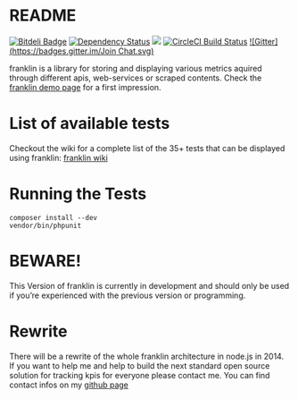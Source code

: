 # README

[![Bitdeli Badge](https://d2weczhvl823v0.cloudfront.net/Ephigenia/franklin/trend.png)](https://bitdeli.com/free "Bitdeli Badge")
[![Dependency Status](https://www.versioneye.com/user/projects/5432d8c284981f50720000a5/badge.svg?style=flat)](https://www.versioneye.com/user/projects/5432d8c284981f50720000a5)
<img src="https://scrutinizer-ci.com/g/Ephigenia/franklin/badges/quality-score.png?s=28d253b058abc7f0c31f0b2204549c09c16f4fa8" />
[![CircleCI Build Status](https://circleci.com/gh/Ephigenia/franklin/tree/master.png?circle-token=24e1bc42eaed3d81beb444519263dbcf3ddb0e88)](https://circleci.com/gh/Ephigenia/franklin/tree/master "Build Status of master")
[![Gitter](https://badges.gitter.im/Join Chat.svg)](https://gitter.im/Ephigenia/franklin?utm_source=badge&utm_medium=badge&utm_campaign=pr-badge)

franklin is a library for storing and displaying various metrics aquired through different apis, web-services or scraped contents. Check the [franklin demo page](http://franklin2.marceleichner.de/) for a first impression.

# List of available tests

Checkout the wiki for a complete list of the 35+ tests that can be displayed using franklin: [franklin wiki](https://github.com/Ephigenia/franklin/wiki)

# Running the Tests

	composer install --dev
	vendor/bin/phpunit

# BEWARE!

This Version of franklin is currently in development and should only be used if you’re experienced with the previous version or programming.

# Rewrite

There will be a rewrite of the whole franklin architecture in node.js in 2014. If you want to help me and help to build the next standard open source solution for tracking kpis for everyone please contact me. You can find contact infos on my [github page](https://github.com/Ephigenia)
